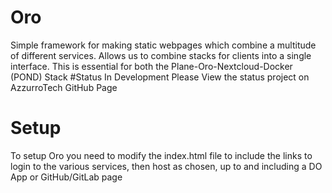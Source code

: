 # Oro
Simple framework for making static webpages which combine a multitude of different services. Allows us to combine stacks for clients into a single interface.
This is essential for both the Plane-Oro-Nextcloud-Docker (POND) Stack
#Status
In Development Please View the status project on AzzurroTech GitHub Page
# Setup
To setup Oro you need to modify the index.html file to include the links to login to the various services, then host as chosen, up to and including a DO App or GitHub/GitLab page
